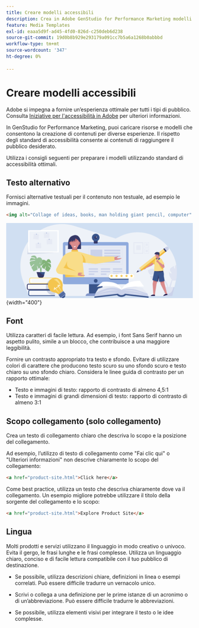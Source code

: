 ```yaml
---
title: Creare modelli accessibili
description: Crea in Adobe GenStudio for Performance Marketing modelli in grado di raggiungere più tipi di pubblico e fornire un’esperienza ottimale.
feature: Media Templates
exl-id: eaaa5d9f-ad45-4fd0-826d-c250deb6d238
source-git-commit: 19d0b8b929e293179a091cc7b5a6a1268b0abbbd
workflow-type: tm+mt
source-wordcount: '347'
ht-degree: 0%

---
```


# Creare modelli accessibili

Adobe si impegna a fornire un’esperienza ottimale per tutti i tipi di pubblico. Consulta [Iniziative per l&#39;accessibilità in Adobe](https://www.adobe.com/trust/accessibility/initiatives.html) per ulteriori informazioni.

In GenStudio for Performance Marketing, puoi caricare risorse e modelli che consentono la creazione di contenuti per diverse esperienze. Il rispetto degli standard di accessibilità consente ai contenuti di raggiungere il pubblico desiderato.

Utilizza i consigli seguenti per preparare i modelli utilizzando standard di accessibilità ottimali.

## Testo alternativo

Fornisci alternative testuali per il contenuto non testuale, ad esempio le immagini.

```html
<img alt="Collage of ideas, books, man holding giant pencil, computer" src="card-create-assets.png">
```

![Collage di idee, libri, uomo con matita gigante, computer](/help/assets/card-create-assets.png){width="400"}

## Font

Utilizza caratteri di facile lettura. Ad esempio, i font Sans Serif hanno un aspetto pulito, simile a un blocco, che contribuisce a una maggiore leggibilità.

Fornire un contrasto appropriato tra testo e sfondo. Evitare di utilizzare colori di carattere che producono testo scuro su uno sfondo scuro e testo chiaro su uno sfondo chiaro. Considera le linee guida di contrasto per un rapporto ottimale:

- Testo e immagini di testo: rapporto di contrasto di almeno 4,5:1
- Testo e immagini di grandi dimensioni di testo: rapporto di contrasto di almeno 3:1

## Scopo collegamento (solo collegamento)

Crea un testo di collegamento chiaro che descriva lo scopo e la posizione del collegamento.

Ad esempio, l’utilizzo di testo di collegamento come &quot;Fai clic qui&quot; o &quot;Ulteriori informazioni&quot; non descrive chiaramente lo scopo del collegamento:

```html
<a href="product-site.html">Click here</a>
```

Come best practice, utilizza un testo che descriva chiaramente dove va il collegamento. Un esempio migliore potrebbe utilizzare il titolo della sorgente del collegamento e lo scopo:

```html
<a href="product-site.html">Explore Product Site</a>
```

## Lingua

Molti prodotti e servizi utilizzano il linguaggio in modo creativo o univoco. Evita il gergo, le frasi lunghe e le frasi complesse. Utilizza un linguaggio chiaro, conciso e di facile lettura compatibile con il tuo pubblico di destinazione.

- Se possibile, utilizza descrizioni chiare, definizioni in linea o esempi correlati. Può essere difficile tradurre un vernacolo unico.

- Scrivi o collega a una definizione per le prime istanze di un acronimo o di un’abbreviazione. Può essere difficile tradurre le abbreviazioni.

- Se possibile, utilizza elementi visivi per integrare il testo o le idee complesse.
